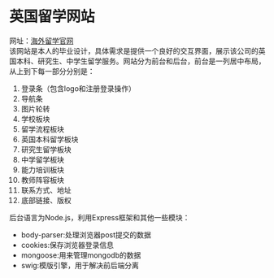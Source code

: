 英国留学网站
===========
网址：[海外留学官网](http://119.23.11.226:8082/)<br>
该网站是本人的毕业设计，具体需求是提供一个良好的交互界面，展示该公司的英国本科、研究生、中学生留学服务。网站分为前台和后台，前台是一列居中布局，从上到下每一部分分别是：
1. 登录条（包含logo和注册登录操作）
2. 导航条
3. 图片轮转
4. 学校板块
5. 留学流程板块
6. 英国本科留学板块
7. 研究生留学板块
8. 中学留学板块
9. 能力培训板块
10. 教师阵容板块
11. 联系方式、地址
12. 底部链接、版权

后台语言为Node.js，利用Express框架和其他一些模块：<br>
* body-parser:处理浏览器post提交的数据
* cookies:保存浏览器登录信息
* mongoose:用来管理mongodb的数据
* swig:模版引擎，用于解决前后端分离
